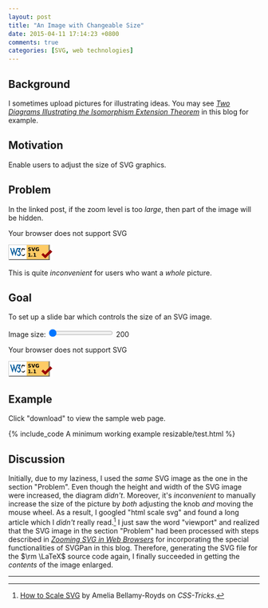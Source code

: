 ```yaml
---
layout: post
title: "An Image with Changeable Size"
date: 2015-04-11 17:14:23 +0800
comments: true
categories: [SVG, web technologies]
---
```


Background
---

I sometimes upload pictures for illustrating ideas.  You may see
[*Two Diagrams Illustrating the Isomorphism Extension Theorem*][pp1]
in this blog for example.

Motivation
---

Enable users to adjust the size of SVG graphics.

Problem
---

In the linked post, if the zoom level is too *large*, then part of the
image will be hidden.

<object type="image/svg+xml" class="boxed"
  data="/downloads/code/svgpan_1.2.2/IET.svg"
  width="200" height="200">
  Your browser does not support SVG
</object>

<a
href="http://validator.w3.org/check?uri=https%3A%2F%2Fvincenttam.github.io%2Fdownloads%2Fcode%2Fsvgpan_1.2.2%2FIET.svg;ss=1"><img
src="/images/valid-svg11.png" alt="Valid SVG 1.1" height="31"
width="88">
</a>

This is quite *inconvenient* for users who want a *whole* picture.

Goal
---

To set up a slide bar which controls the size of an SVG image.

<span>Image size:</span>
<input id="bar" type="range" name="points" min="200" max="800"
value="200" step="10">
<span id="lbl">200</span>

<object type="image/svg+xml" class="boxed" id="obj"
  data="/downloads/code/resizable/IET.svg"
  width="200" height="200">
  Your browser does not support SVG
</object>

<a
href="http://validator.w3.org/check?uri=https%3A%2F%2Fvincenttam.github.io%2Fdownloads%2Fcode%2Fresizable%2FIET.svg;ss=1"><img
src="/images/valid-svg11.png" alt="Valid SVG 1.1" height="31"
width="88">
</a>

<!-- more -->

Example
---

Click "download" to view the sample web page.

{% include_code A minimum working example resizable/test.html %}

Discussion
---

Initially, due to my laziness, I used the *same* SVG image as the one
in the section "Problem".  Even though the height and width of the SVG
image were increased, the diagram *didn't*.  Moreover, it's
*inconvenient* to manually increase the size of the picture by *both*
adjusting the knob *and* moving the mouse wheel.  As a result, I
googled "html scale svg" and found a long article which I *didn't*
really read.[^ref]  I just saw the word "viewport" and realized that
the SVG image in the section "Problem" had been processed with steps
described in [*Zooming SVG in Web Browsers*][pp2] for incorporating
the special functionalities of SVGPan in this blog.  Therefore,
generating the SVG file for the $\rm \LaTeX$ source code again, I
finally succeeded in getting the *contents* of the image enlarged.

---
[^ref]:
    [How to Scale SVG][ref] by Amelia Bellamy-Royds on *CSS-Tricks*.

[pp1]: /blog/2015/03/28/two-diagrams-illustrating-the-isomorphism-extension-theorem/
[pp2]: /blog/2014/08/02/zooming-svg-in-web-browsers/
[ref]: http://css-tricks.com/scale-svg/

<!-- Defer loading of JavaScripts -->
<script type="text/javascript" charset="utf-8">
(function() {
    function getScript(url,success){
        var script=document.createElement('script');
        script.src=url;
        var head=document.getElementsByTagName('head')[0],
        done=false;
        script.onload=script.onreadystatechange = function(){
        if ( !done && (!this.readyState || this.readyState == 'loaded' || this.readyState == 'complete') ) {
            done=true;
            success();
            script.onload = script.onreadystatechange = null;
            head.removeChild(script);
        }
        };
        head.appendChild(script);
    }

    getScript("{{ root_url }}/javascripts/svg_resize_bar.js",function() {});
})();
</script>
